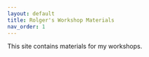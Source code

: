 ```yaml
---
layout: default
title: Rolger's Workshop Materials
nav_order: 1
---
```


This site contains materials for my workshops.
